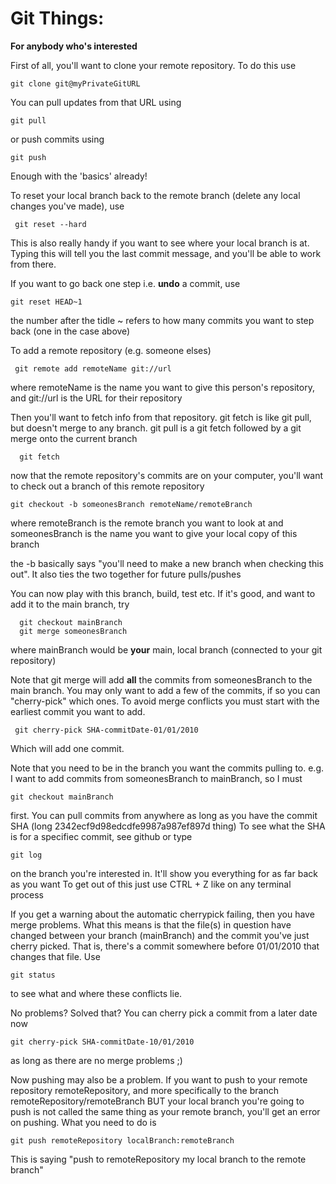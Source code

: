 Git Things:
==========

**For anybody who's interested**

First of all, you'll want to clone your remote repository. To do this use

    git clone git@myPrivateGitURL

You can pull updates from that URL using

    git pull

or push commits using

    git push

Enough with the 'basics' already!

To reset your local branch back to the remote branch (delete any local changes you've made), use

     git reset --hard
This is also really handy if you want to see where your local branch is at.
Typing this will tell you the last commit message, and you'll be able to work from there.

If you want to go back one step i.e. **undo** a commit, use

    git reset HEAD~1

the number after the tidle ~ refers to how many commits you want to step back (one in the case above)

To add a remote repository (e.g. someone elses)

     git remote add remoteName git://url
where remoteName is the name you want to give this person's repository, and git://url is the URL for their repository

Then you'll want to fetch info from that repository.
git fetch is like git pull, but doesn't merge to any branch.
git pull is a git fetch followed by a git merge onto the current branch

      git fetch

now that the remote repository's commits are on your computer, you'll want to check out a branch of this remote repository

 	git checkout -b someonesBranch remoteName/remoteBranch

where remoteBranch is the remote branch you want to look at and someonesBranch is the name you want to give your local copy of this branch

the -b basically says "you'll need to make a new branch when checking this out". It also ties the two together for future pulls/pushes

You can now play with this branch, build, test etc.
If it's good, and want to add it to the main branch, try

      git checkout mainBranch
      git merge someonesBranch

where mainBranch would be **your** main, local branch (connected to your git repository)

Note that git merge will add **all** the commits from someonesBranch to the main branch.
You may only want to add a few of the commits, if so you can "cherry-pick" which ones.
To avoid merge conflicts you must start with the earliest commit you want to add.

     git cherry-pick SHA-commitDate-01/01/2010

Which will add one commit.

Note that you need to be in the branch you want the commits pulling to. e.g. I want to add commits from someonesBranch to mainBranch, so I must

    git checkout mainBranch

first.
You can pull commits from anywhere as long as you have the commit SHA (long 2342ecf9d98edcdfe9987a987ef897d thing)
To see what the SHA is for a specifiec commit, see github or type

    git log

on the branch you're interested in. It'll show you everything for as far back as you want
To get out of this just use CTRL + Z like on any terminal process

If you get a warning about the automatic cherrypick failing, then you have merge problems.
What this means is that the file(s) in question have changed between your branch (mainBranch) and the commit you've just cherry picked. That is, there's a commit somewhere before 01/01/2010 that changes that file.
Use

    git status
to see what and where these conflicts lie.

No problems? Solved that? You can cherry pick a commit from a later date now

    git cherry-pick SHA-commitDate-10/01/2010
as long as there are no merge problems ;)

Now pushing may also be a problem.
If you want to push to your remote repository remoteRepository, and more specifically to the branch remoteRepository/remoteBranch
BUT your local branch you're going to push is not called the same thing as your remote branch, you'll get an error on pushing.
What you need to do is

    git push remoteRepository localBranch:remoteBranch
This is saying "push to remoteRepository my local branch to the remote branch"
